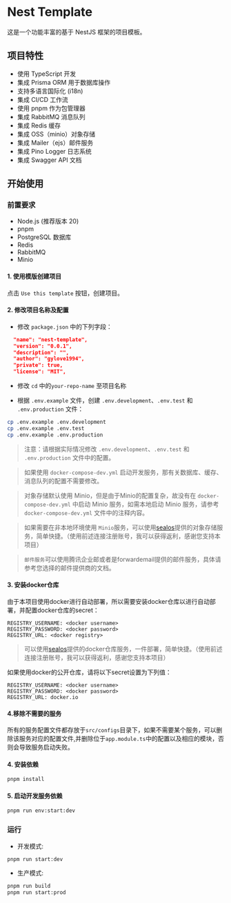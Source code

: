 # Nest Template

这是一个功能丰富的基于 NestJS 框架的项目模板。

## 项目特性

- 使用 TypeScript 开发
- 集成 Prisma ORM 用于数据库操作
- 支持多语言国际化 (i18n)
- 集成 CI/CD 工作流
- 使用 pnpm 作为包管理器
- 集成 RabbitMQ 消息队列
- 集成 Redis 缓存
- 集成 OSS（minio）对象存储
- 集成 Mailer（ejs）邮件服务
- 集成 Pino Logger 日志系统
- 集成 Swagger API 文档

## 开始使用

### 前置要求

- Node.js (推荐版本 20)
- pnpm
- PostgreSQL 数据库
- Redis
- RabbitMQ
- Minio

#### 1. 使用模版创建项目

点击 `Use this template` 按钮，创建项目。

#### 2. 修改项目名称及配置

- 修改 `package.json` 中的下列字段：

```json
  "name": "nest-template",
  "version": "0.0.1",
  "description": "",
  "author": "gylove1994",
  "private": true,
  "license": "MIT",
```

- 修改 `cd` 中的`your-repo-name` 至项目名称

- 根据 `.env.example` 文件，创建 `.env.development`、`.env.test` 和 `.env.production` 文件：

```bash
cp .env.example .env.development
cp .env.example .env.test
cp .env.example .env.production
```

> 注意：请根据实际情况修改 `.env.development`、`.env.test` 和 `.env.production` 文件中的配置。

> 如果使用 `docker-compose-dev.yml` 启动开发服务，那有关数据库、缓存、消息队列的配置不需要修改。

> 对象存储默认使用 Minio，但是由于Minio的配置复杂，故没有在 `docker-compose-dev.yml` 中启动 Minio 服务，如需本地启动 Minio 服务，请参考 `docker-compose-dev.yml` 文件中的注释内容。

> 如果需要在非本地环境使用 `Minio`服务，可以使用[sealos](https://cloud.sealos.run/?uid=OvC84TSUES)提供的对象存储服务，简单快捷。（使用前述连接注册账号，我可以获得返利，感谢您支持本项目）

> `邮件服务`可以使用腾讯企业邮或者是forwardemail提供的邮件服务，具体请参考您选择的邮件提供商的文档。

#### 3. 安装docker仓库

由于本项目使用docker进行自动部署，所以需要安装docker仓库以进行自动部署，并配置docker仓库的secret：

```text
REGISTRY_USERNAME: <docker username>
REGISTRY_PASSWORD: <docker password>
REGISTRY_URL: <docker registry>
```

> 可以使用[sealos](https://cloud.sealos.run/?uid=OvC84TSUES)提供的docker仓库服务，一件部署，简单快捷。（使用前述连接注册账号，我可以获得返利，感谢您支持本项目）

如果使用docker的公开仓库，请将以下secret设置为下列值：

```text
REGISTRY_USERNAME: <docker username>
REGISTRY_PASSWORD: <docker password>
REGISTRY_URL: docker.io
```

#### 4.移除不需要的服务

所有的服务配置文件都存放于`src/configs`目录下，如果不需要某个服务，可以删除该服务对应的配置文件,并删除位于`app.module.ts`中的配置以及相应的模块，否则会导致服务启动失败。

#### 4. 安装依赖

```bash
pnpm install
```

#### 5. 启动开发服务依赖

```bash
pnpm run env:start:dev
```


### 运行

- 开发模式:

```bash
pnpm run start:dev
```

- 生产模式:

```bash
pnpm run build
pnpm run start:prod
```
